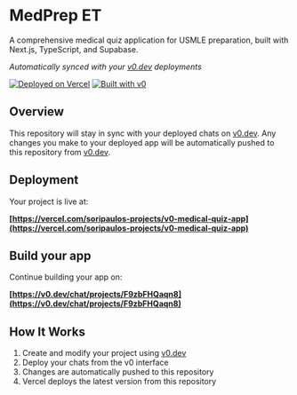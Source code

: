 # MedPrep ET

A comprehensive medical quiz application for USMLE preparation, built with Next.js, TypeScript, and Supabase.

*Automatically synced with your [v0.dev](https://v0.dev) deployments*

[![Deployed on Vercel](https://img.shields.io/badge/Deployed%20on-Vercel-black?style=for-the-badge&logo=vercel)](https://vercel.com/soripaulos-projects/v0-medical-quiz-app)
[![Built with v0](https://img.shields.io/badge/Built%20with-v0.dev-black?style=for-the-badge)](https://v0.dev/chat/projects/F9zbFHQaqn8)

## Overview

This repository will stay in sync with your deployed chats on [v0.dev](https://v0.dev).
Any changes you make to your deployed app will be automatically pushed to this repository from [v0.dev](https://v0.dev).

## Deployment

Your project is live at:

**[https://vercel.com/soripaulos-projects/v0-medical-quiz-app](https://vercel.com/soripaulos-projects/v0-medical-quiz-app)**

## Build your app

Continue building your app on:

**[https://v0.dev/chat/projects/F9zbFHQaqn8](https://v0.dev/chat/projects/F9zbFHQaqn8)**

## How It Works

1. Create and modify your project using [v0.dev](https://v0.dev)
2. Deploy your chats from the v0 interface
3. Changes are automatically pushed to this repository
4. Vercel deploys the latest version from this repository
